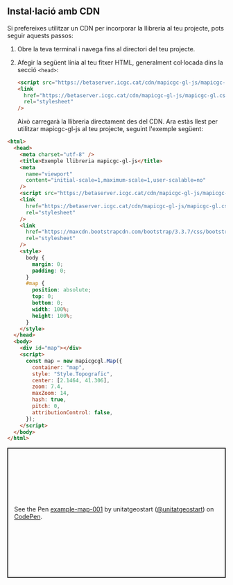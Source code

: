 ## Instal·lació amb CDN

Si prefereixes utilitzar un CDN per incorporar la llibreria al teu projecte, pots seguir aquests passos:

1. Obre la teva terminal i navega fins al directori del teu projecte.

2. Afegir la següent línia al teu fitxer HTML, generalment col·locada dins la secció `<head>`:

   ```html
   <script src="https://betaserver.icgc.cat/cdn/mapicgc-gl-js/mapicgc-gl.js"></script>
   <link
     href="https://betaserver.icgc.cat/cdn/mapicgc-gl-js/mapicgc-gl.css"
     rel="stylesheet"
   />
   ```

   Això carregarà la llibreria directament des del CDN.
   Ara estàs llest per utilitzar mapicgc-gl-js al teu projecte, seguint l'exemple següent:

```html 
<html>
  <head>
    <meta charset="utf-8" />
    <title>Exemple llibreria mapicgc-gl-js</title>
    <meta
      name="viewport"
      content="initial-scale=1,maximum-scale=1,user-scalable=no"
    />
    <script src="https://betaserver.icgc.cat/cdn/mapicgc-gl-js/mapicgc-gl.js"></script>
    <link
      href="https://betaserver.icgc.cat/cdn/mapicgc-gl-js/mapicgc-gl.css"
      rel="stylesheet"
    />
    <link
      href="https://maxcdn.bootstrapcdn.com/bootstrap/3.3.7/css/bootstrap.min.css"
      rel="stylesheet"
    />
    <style>
      body {
        margin: 0;
        padding: 0;
      }
      #map {
        position: absolute;
        top: 0;
        bottom: 0;
        width: 100%;
        height: 100%;
      }
    </style>
  </head>
  <body>
    <div id="map"></div>
    <script>
      const map = new mapicgcgl.Map({
        container: "map",
        style: "Style.Topografic",
        center: [2.1464, 41.306],
        zoom: 7.4,
        maxZoom: 14,
        hash: true,
        pitch: 0,
        attributionControl: false,
      });
    </script>
  </body>
</html>
```

<p class="codepen" data-height="300" data-default-tab="js,result" data-slug-hash="eYXWyqd" data-editable="true" data-user="unitatgeostart" style="height: 300px; box-sizing: border-box; display: flex; align-items: center; justify-content: center; border: 2px solid; margin: 1em 0; padding: 1em;">
  <span>See the Pen <a href="https://codepen.io/unitatgeostart/pen/eYXWyqd">
  example-map-001</a> by unitatgeostart (<a href="https://codepen.io/unitatgeostart">@unitatgeostart</a>)
  on <a href="https://codepen.io">CodePen</a>.</span>
</p>
<script async src="https://cpwebassets.codepen.io/assets/embed/ei.js"></script>
